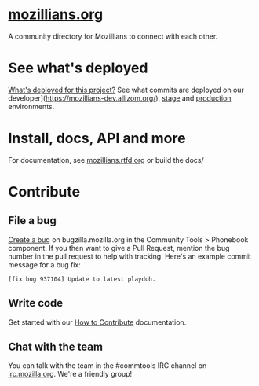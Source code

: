 ﻿[mozillians.org](https://mozillians.org)
========

A community directory for Mozillians to connect with each other.

See what's deployed
=======
[What's deployed for this project?](http://mzl.la/mozillians-deployed) See what commits are deployed on our developer](https://mozillians-dev.allizom.org/), [stage](https://mozillians-dev.allizom.org/) and [production](http://mozillians.org/) environments.

Install, docs, API and more
=======
For documentation, see [mozillians.rtfd.org](http://mozillians.readthedocs.org/) or build the docs/

Contribute
=======

File a bug
------
[Create a bug](https://bugzilla.mozilla.org/enter_bug.cgi?product=Community%20Tools&component=Phonebook) on bugzilla.mozilla.org in the Community Tools > Phonebook component. If you then want to give a Pull Request, mention the bug number in the pull request to help with tracking. Here's an example commit message for a bug fix:
```
[fix bug 937104] Update to latest playdoh.
```

Write code
------
Get started with our [How to Contribute](http://mozillians.readthedocs.org/en/latest/contribute.html) documentation.

Chat with the team
------
You can talk with the team in the #commtools IRC channel on [irc.mozilla.org](http://irc.mozilla.org/). We're a friendly group!
